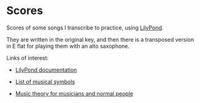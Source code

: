 # Scores

Scores of some songs I transcribe to practice, using [LilyPond](http://www.lilypond.org/).

They are written in the original key, and then there is a transposed version in E flat for playing them with an alto saxophone.

Links of interest:

* [LilyPond documentation](http://lilypond.org/manuals.html)

* [List of musical symbols](http://en.wikipedia.org/wiki/List_of_musical_symbols)

* [Music theory for musicians and normal people](http://academic.udayton.edu/tobyrush/theorypages/)